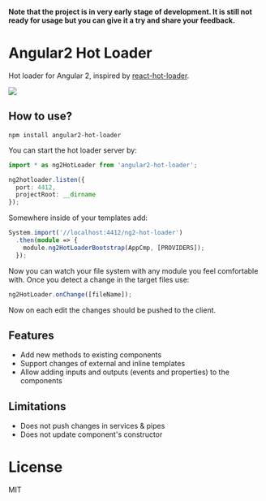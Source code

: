 **Note that the project is in very early stage of development. It is still not ready for usage but you can give it a try and share your feedback.**

# Angular2 Hot Loader

Hot loader for Angular 2, inspired by [react-hot-loader](https://github.com/gaearon/react-hot-loader).

[![](http://s12.postimg.org/49uakspe5/Screen_Shot_2015_10_26_at_01_50_48.png)](https://www.youtube.com/watch?v=S9pKbi3WrCM)

## How to use?

```
npm install angular2-hot-loader
```

You can start the hot loader server by:

```ts
import * as ng2HotLoader from 'angular2-hot-loader';

ng2hotloader.listen({
  port: 4412,
  projectRoot: __dirname
});
```

Somewhere inside of your templates add:

```ts
System.import('//localhost:4412/ng2-hot-loader')
  .then(module => {
    module.ng2HotLoaderBootstrap(AppCmp, [PROVIDERS]);
  });
```

Now you can watch your file system with any module you feel comfortable with. Once you detect a change in the target files use:

```ts
ng2HotLoader.onChange([fileName]);
```

Now on each edit the changes should be pushed to the client.

## Features

- Add new methods to existing components
- Support changes of external and inline templates
- Allow adding inputs and outputs (events and properties) to the components

## Limitations

- Does not push changes in services & pipes
- Does not update component's constructor

# License

MIT

